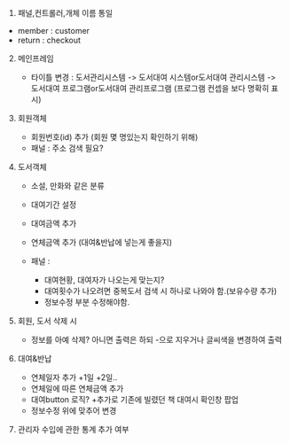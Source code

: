 1. 패널,컨트롤러,개체 이름 통일

  - member : customer
  - return : checkout

  

2. 메인프레임

   - 타이틀 변경 : 도서관리시스템
     -> 도서대여 시스템or도서대여 관리시스템
     -> 도서대여 프로그램or도서대여 관리프로그램
     (프로그램 컨셉을 보다 명확히 표시)

   

3. 회원객체

   - 회원번호(id) 추가 (회원 몇 명있는지 확인하기 위해)
   - 패널 : 주소 검색 필요?

   
4. 도서객체

   - 소설, 만화와 같은 분류

   - 대여기간 설정

   - 대여금액 추가

   - 연체금액 추가 (대여&반납에 넣는게 좋을지)

   - 패널 : 

     - 대여현황, 대여자가 나오는게 맞는지?
     - 대여횟수가 나오려면 중복도서 검색 시 하나로 나와야 함.(보유수량 추가)
     - 정보수정 부분 수정해야함.

     
5. 회원, 도서 삭제 시

   - 정보를 아예 삭제? 아니면 출력은 하되 -으로 지우거나 글씨색을 변경하여 출력

   
6. 대여&반납

   - 연체일자 추가 +1일 +2일..
   - 연체일에 따른 연체금액 추가
   - 대여button 로직? +추가로 기존에 빌렸던 책 대여시 확인창 팝업
   - 정보수정 위에 맞추어 변경

   
7. 관리자 수입에 관한 통계 추가 여부